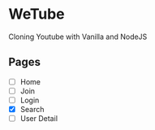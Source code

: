 # WeTube

Cloning Youtube with Vanilla and NodeJS

## Pages

- [ ] Home
- [ ] Join
- [ ] Login
- [x] Search
- [ ] User Detail
